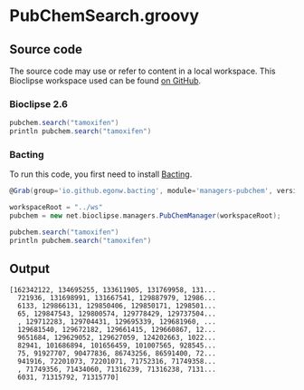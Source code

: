 # PubChemSearch.groovy
## Source code
The source code may use or refer to content in a local workspace. This
Bioclipse workspace used can be found
[on GitHub](https://github.com/bioclipse/bioclipse.scripting/tree/master/ws/).
### Bioclipse 2.6
```groovy
pubchem.search("tamoxifen")
println pubchem.search("tamoxifen")
```
### Bacting
To run this code, you first need to install
[Bacting](https://github.com/egonw/bacting).
<br />
```groovy
@Grab(group='io.github.egonw.bacting', module='managers-pubchem', version='0.0.29')

workspaceRoot = "../ws"
pubchem = new net.bioclipse.managers.PubChemManager(workspaceRoot);

pubchem.search("tamoxifen")
println pubchem.search("tamoxifen")
```
## Output
```plain
[162342122, 134695255, 133611905, 131769958, 131...
  721936, 131698991, 131667541, 129887979, 12986...
  6133, 129866131, 129850406, 129850171, 1298501...
  65, 129847543, 129800574, 129778429, 129737504...
  , 129712283, 129704431, 129695339, 129681960, ...
  129681540, 129672182, 129661415, 129660867, 12...
  9651684, 129629052, 129627059, 124202663, 1022...
  82941, 101686894, 101656459, 101007565, 928545...
  75, 91927707, 90477836, 86743256, 86591400, 72...
  941916, 72201073, 72201071, 71752316, 71749358...
  , 71749356, 71434060, 71316239, 71316238, 7131...
  6031, 71315792, 71315770]
```
